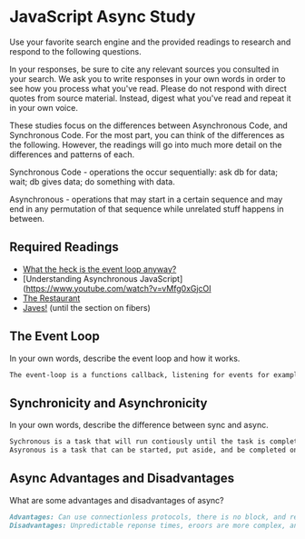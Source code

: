 # JavaScript Async Study

Use your favorite search engine and the provided readings to research and
respond to the following questions.

In your responses, be sure to cite any relevant sources you consulted in your
search. We ask you to write responses in your own words in order to see how you
process what you've read. Please do not respond with direct quotes from source
material. Instead, digest what you've read and repeat it in your own voice.

These studies focus on the differences between Asynchronous Code, and
Synchronous Code. For the most part, you can think of the differences as the
following. However, the readings will go into much more detail on the
differences and patterns of each.

Synchronous Code - operations the occur sequentially: ask db for data; wait; db gives data; do something with data.

Asynchronous - operations that may start in a certain sequence and may end in any permutation of that sequence while unrelated stuff happens in between.

## Required Readings

-   [What the heck is the event loop anyway?](https://www.youtube.com/watch?v=8aGhZQkoFbQ)
-   [Understanding Asynchronous JavaScript](https://www.youtube.com/watch?v=vMfg0xGjcOI
-   [The Restaurant](https://www.codeschool.com/blog/2014/10/30/understanding-node-js/)
-   [Javes!](https://www.discovermeteor.com/blog/understanding-sync-async-javascript-node/) (until the section on fibers)

## The Event Loop

In your own words, describe the event loop and how it works.

```md
The event-loop is a functions callback, listening for events for example click or ready.
```

## Synchronicity and Asynchronicity

In your own words, describe the difference between sync and async.

```md
Sychronous is a task that will run contiously until the task is completed.
Asyronous is a task that can be started, put aside, and be completed on a later date.
```

## Async Advantages and Disadvantages

What are some advantages and disadvantages of async?

```md
Advantages: Can use connectionless protocols, there is no block, and requests do are not required to target specific servers.
Disadvantages: Unpredictable reponse times, eroors are more complex, and it's hard to design apps.
```
